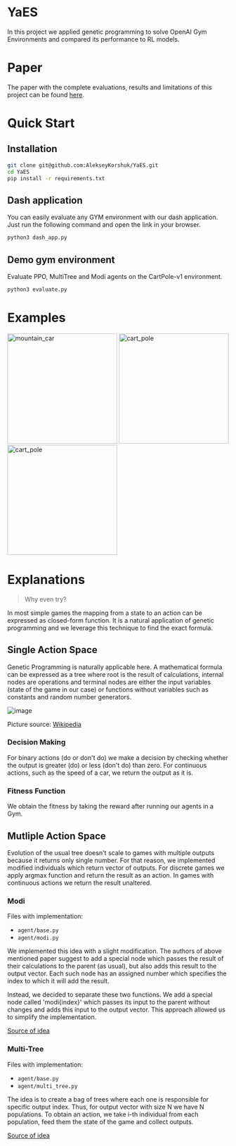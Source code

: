 # YaES

In this project we applied genetic programming to solve OpenAI Gym Environments and compared its performance to RL
models.

# Paper

The paper with the complete evaluations, results and limitations of this project can be found [here]().

# Quick Start

## Installation

```bash
git clone git@github.com:AlekseyKorshuk/YaES.git
cd YaES
pip install -r requirements.txt
```

## Dash application

You can easily evaluate any GYM environment with our dash application. Just run the following command and open the link
in your browser.

```bash
python3 dash_app.py
```

## Demo gym environment

Evaluate PPO, MultiTree and Modi agents on the CartPole-v1 environment.

```bash
python3 evaluate.py
```

# Examples

<p float="left">
  <img src="https://user-images.githubusercontent.com/70323559/205954264-ef4c999c-1770-4277-98fb-5af888e5f0a0.gif" alt="mountain_car" height="250"/>
  <img src="https://user-images.githubusercontent.com/70323559/205955271-b68d18e5-4def-42b2-82d9-51c0fb76e853.gif" alt="cart_pole" height="250"/>
  <img src="https://user-images.githubusercontent.com/70323559/205971663-8e056a50-0044-4f7b-b7c1-dbec6ced8809.gif" alt="cart_pole" height="250"/>
</p>

# Explanations

> Why even try?

In most simple games the mapping from a state to an action can be expressed as closed-form function. It is a natural
application of genetic programming and we leverage this technique to find the exact formula.

## Single Action Space

Genetic Programming is naturally applicable here. A mathematical formula can be expressed as a tree where root is the
result of calculations, internal nodes are operations and terminal nodes are either the input variables (state of the
game in our case) or functions without variables such as constants and random number generators.

![image](https://user-images.githubusercontent.com/70323559/205684823-2c7acccd-88ed-4b20-978d-82051a9b15c9.png)

Picture source: [Wikipedia](https://upload.wikimedia.org/wikipedia/commons/7/77/Genetic_Program_Tree.png)

### Decision Making

For binary actions (do or don't do) we make a decision by checking whether the output is greater (do) or less (don't do)
than zero. For continuous actions, such as the speed of a car, we return the output as it is.

### Fitness Function

We obtain the fitness by taking the reward after running our agents in a Gym.

## Mutliple Action Space

Evolution of the usual tree doesn't scale to games with multiple outputs because it returns only single number. For that
reason, we implemented modified individuals which return vector of outputs. For discrete games we apply argmax function
and return the result as an action. In games with continuous actions we return the result unaltered.

### Modi

Files with implementation:

* `agent/base.py`
* `agent/modi.py`

We implemented this idea with a slight modification. The authors of above mentioned paper suggest to add a special node
which passes the result of their calculations to the parent (as usual), but also adds this result to the output vector.
Each such node has an assigned number which specifies the index to which it will add the result.

Instead, we decided to separate these two functions. We add a special node called 'modi{index}' which passes its input
to the parent without changes and adds this input to the output vector. This approach allowed us to simplify the
implementation.

[Source of idea](https://www.researchgate.net/publication/228824043_A_multiple-output_program_tree_structure_in_genetic_programming)

### Multi-Tree

Files with implementation:

* `agent/base.py`
* `agent/multi_tree.py`

The idea is to create a bag of trees where each one is responsible for specific output index. Thus, for output vector
with size N we have N populations. To obtain an action, we take i-th individual from each population, feed them the
state of the game and collect outputs.

[Source of idea](https://github.com/DEAP/deap/issues/491)


